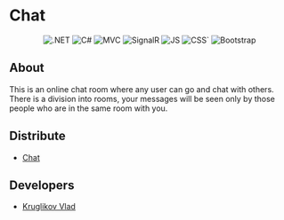 # Chat

<p align="center">
   <img src="https://img.shields.io/badge/.NET_6-8A2BE2?style=flat-square" alt=".NET">
   <img src="https://img.shields.io/badge/C%23-blue?style=flat-square" alt="C#">
   <img src="https://img.shields.io/badge/ASP.NET_Core_MVC-gray?style=flat-square" alt="MVC">
  <img src="https://img.shields.io/badge/SignalR-_green?style=flat-square" alt="SignalR">
  <img src="https://img.shields.io/badge/JavaScript-orange?style=flat-square" alt="JS">
  <img src="https://img.shields.io/badge/CSS-red?style=flat-square" alt="CSS`">
  <img src="https://img.shields.io/badge/Bootstrap-purple?style=flat-square" alt="Bootstrap">
</p>

## About

This is an online chat room where any user can go and chat with others. There is a division into rooms, your messages will be seen only by those people who are in the same room with you.

## Distribute

- [Chat](https://qazwsxedc.bsite.net)


## Developers

- [Kruglikov Vlad](https://github.com/l1ghtnibGG)
